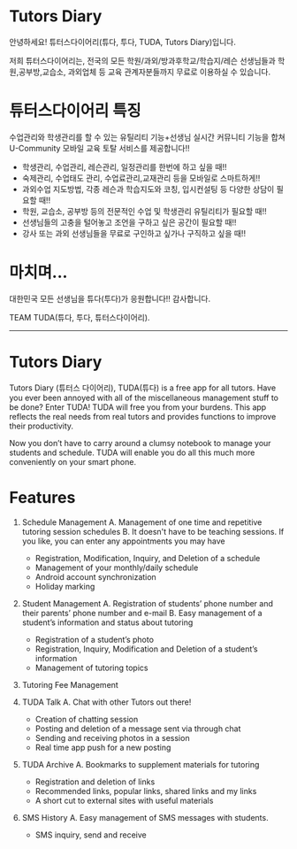 Tutors Diary
============

안녕하세요! 튜터스다이어리(튜다, 투다, TUDA, Tutors Diary)입니다.

저희 튜터스다이어리는,
전국의 모든 학원/과외/방과후학교/학습지/레슨 선생님들과 
학원,공부방,교습소, 과외업체 등 교육 관계자분들까지 무료로 이용하실 수 있습니다. 

튜터스다이어리 특징
=================

수업관리와 학생관리를 할 수 있는 유틸리티 기능+선생님 실시간 커뮤니티 기능을 합쳐
U-Community 모바일 교육 토탈 서비스를 제공합니다!! 

   * 학생관리, 수업관리, 레슨관리, 일정관리를 한번에 하고 싶을 때!!
   * 숙제관리, 수업태도 관리, 수업료관리,교재관리 등을 모바일로 스마트하게!!
   * 과외수업 지도방법, 각종 레슨과 학습지도와 코칭, 입시컨설팅 등 다양한 상담이 필요할 때!!
   * 학원, 교습소, 공부방 등의 전문적인 수업 및 학생관리 유틸리티가 필요할 때!!
   * 선생님들의 고충을 털어놓고 조언을 구하고 싶은 공간이 필요할 때!!
   * 강사 또는 과외 선생님들을 무료로 구인하고 싶가나 구직하고 싶을 때!!

마치며...
=======

대한민국 모든 선생님을 튜다(투다)가 응원합니다!!
감사합니다. 

TEAM TUDA(튜다, 투다, 튜터스다이어리).

-------------------------------------------------------------------------------------------

Tutors Diary
============

Tutors Diary (튜터스 다이어리), TUDA(튜다) is a free app for all tutors.
Have you ever been annoyed with all of the miscellaneous management stuff to be done? Enter TUDA! TUDA will free you from your burdens. This app reflects the real needs from real tutors and provides functions to improve their productivity.

Now you don’t have to carry around a clumsy notebook to manage your students and schedule. TUDA will enable you do all this much more conveniently on your smart phone. 

Features
=======

1. Schedule Management
A. Management of one time and repetitive tutoring session schedules
B. It doesn't have to be teaching sessions. If you like, you can enter any appointments you may have
   * Registration, Modification, Inquiry, and Deletion of a schedule
   * Management of your monthly/daily schedule
   * Android account synchronization
   * Holiday marking

2. Student Management
A. Registration of students’ phone number and their parents’ phone number and e-mail
B. Easy management of a student’s information and status about tutoring
   * Registration of a student’s photo
   * Registration, Inquiry, Modification and Deletion of a student’s information
   * Management of tutoring topics

3. Tutoring Fee Management

4. TUDA Talk
A. Chat with other Tutors out there!
   * Creation of chatting session
   * Posting and deletion of a message sent via through chat
   * Sending and receiving photos in a session
   * Real time app push for a new posting

5. TUDA Archive
A. Bookmarks to supplement materials for tutoring
   * Registration and deletion of links
   * Recommended links, popular links, shared links and my links
   * A short cut to external sites with useful materials

6. SMS History
A. Easy management of SMS messages with students.
   * SMS inquiry, send and receive